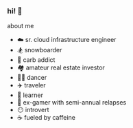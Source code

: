 ### hi! 👋

about me
- ☁️  sr. cloud infrastructure engineer
- 🏂 snowboarder
- 🍞 carb addict
- 🏘 amateur real estate investor
- 💃🏻 dancer
- ✈️  traveler
- 📖 learner
- 👾 ex-gamer with semi-annual relapses
- 😶 introvert
- ☕️ fueled by caffeine
